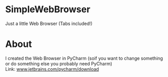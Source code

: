 # SimpleWebBrowser
Just a little Web Browser (Tabs included!)

# About
I created the Web Browser in PyCharm (soif you want to change something or do something else you probably need PyCharm)<br />Link: www.jetbrains.com/pycharm/download
